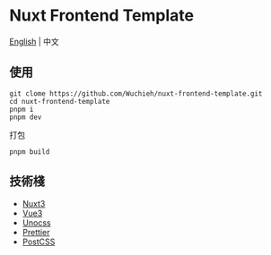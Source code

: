 # Nuxt Frontend Template

[English](README.md) | 中文

## 使用

```shell
git clome https://github.com/Wuchieh/nuxt-frontend-template.git
cd nuxt-frontend-template
pnpm i
pnpm dev
```

打包

```shell
pnpm build
```

## 技術棧

- [Nuxt3](https://nuxt.com/)
- [Vue3](https://vuejs.org/)
- [Unocss](https://unocss.dev/)
- [Prettier](https://prettier.io/)
- [PostCSS](https://postcss.org/)
